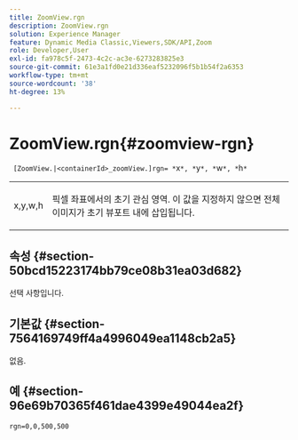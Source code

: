 ```yaml
---
title: ZoomView.rgn
description: ZoomView.rgn
solution: Experience Manager
feature: Dynamic Media Classic,Viewers,SDK/API,Zoom
role: Developer,User
exl-id: fa978c5f-2473-4c2c-ac3e-6273283825e3
source-git-commit: 61e3a1fd0e21d336eaf5232096f5b1b54f2a6353
workflow-type: tm+mt
source-wordcount: '38'
ht-degree: 13%

---
```


# ZoomView.rgn{#zoomview-rgn}

` [ZoomView.|<containerId>_zoomView.]rgn= *`x`*, *`y`*, *`w`*, *`h`*`

<table id="table_68D8AADB572F4C2095967D12162F8991"> 
 <tbody> 
  <tr> 
   <td colname="col1"> <p> <span class="codeph"> x,y,w,h</span> </p> </td> 
   <td colname="col2"> <p> 픽셀 좌표에서의 초기 관심 영역. 이 값을 지정하지 않으면 전체 이미지가 초기 뷰포트 내에 삽입됩니다. </p> </td> 
  </tr> 
 </tbody> 
</table>

## 속성 {#section-50bcd15223174bb79ce08b31ea03d682}

선택 사항입니다.

## 기본값 {#section-7564169749ff4a4996049ea1148cb2a5}

없음.

## 예 {#section-96e69b70365f461dae4399e49044ea2f}

`rgn=0,0,500,500`
